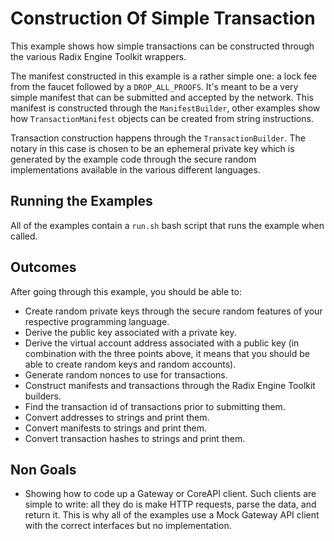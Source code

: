 # Construction Of Simple Transaction

This example shows how simple transactions can be constructed through the various Radix Engine Toolkit wrappers.

The manifest constructed in this example is a rather simple one: a lock fee from the faucet followed by a `DROP_ALL_PROOFS`. It's meant to be a very simple manifest that can be submitted and accepted by the network. This manifest is constructed through the `ManifestBuilder`, other examples show how `TransactionManifest` objects can be created from string instructions.

Transaction construction happens through the `TransactionBuilder`. The notary in this case is chosen to be an ephemeral private key which is generated by the example code through the secure random implementations available in the various different languages.

## Running the Examples

All of the examples contain a `run.sh` bash script that runs the example when called.

## Outcomes

After going through this example, you should be able to:

* Create random private keys through the secure random features of your respective programming language.
* Derive the public key associated with a private key.
* Derive the virtual account address associated with a public key (in combination with the three points above, it means that you should be able to create random keys and random accounts).
* Generate random nonces to use for transactions.
* Construct manifests and transactions through the Radix Engine Toolkit builders.
* Find the transaction id of transactions prior to submitting them.
* Convert addresses to strings and print them.
* Convert manifests to strings and print them.
* Convert transaction hashes to strings and print them.

## Non Goals

* Showing how to code up a Gateway or CoreAPI client. Such clients are simple to write: all they do is make HTTP requests, parse the data, and return it. This is why all of the examples use a Mock Gateway API client with the correct interfaces but no implementation.